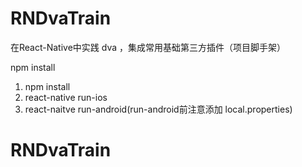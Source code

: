 # RNDvaTrain
在React-Native中实践 dva ，集成常用基础第三方插件（项目脚手架）

npm install



1. npm install
2. react-native run-ios
3. react-naitve run-android(run-android前注意添加 local.properties)


# RNDvaTrain

